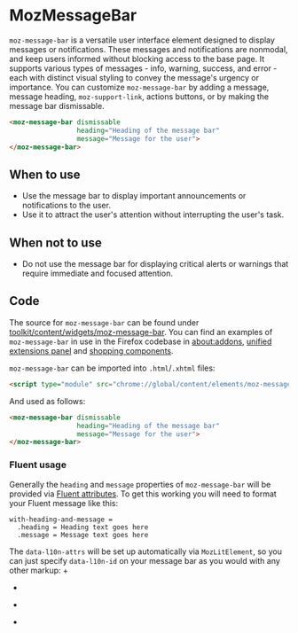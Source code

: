 # MozMessageBar

`moz-message-bar` is a versatile user interface element designed to display messages or notifications.
These messages and notifications are nonmodal, and keep users informed without blocking access to the base page.
It supports various types of messages - info, warning, success, and error - each with distinct visual styling
to convey the message's urgency or importance. You can customize `moz-message-bar` by adding a message, message heading,
`moz-support-link`, actions buttons, or by making the message bar dismissable.

```html story
<moz-message-bar dismissable
                 heading="Heading of the message bar"
                 message="Message for the user">
</moz-message-bar>
```

## When to use

* Use the message bar to display important announcements or notifications to the user.
* Use it to attract the user's attention without interrupting the user's task.

## When not to use

* Do not use the message bar for displaying critical alerts or warnings that require immediate and focused attention.

## Code

The source for `moz-message-bar` can be found under
[toolkit/content/widgets/moz-message-bar](https://searchfox.org/mozilla-central/source/toolkit/content/widgets/moz-message-bar/moz-message-bar.mjs).
You can find an examples of `moz-message-bar` in use in the Firefox codebase in
[about:addons](https://searchfox.org/mozilla-central/source/toolkit/mozapps/extensions/content/aboutaddons.html),
[unified extensions panel](https://searchfox.org/mozilla-central/source/browser/base/content/browser-addons.js) and
[shopping components](https://searchfox.org/mozilla-central/source/browser/components/shopping/content/shopping-message-bar.mjs).

`moz-message-bar` can be imported into `.html`/`.xhtml` files:

```html
<script type="module" src="chrome://global/content/elements/moz-message-bar.mjs"></script>
```

And used as follows:

```html
<moz-message-bar dismissable
                 heading="Heading of the message bar"
                 message="Message for the user">
</moz-message-bar>
```

### Fluent usage

Generally the `heading` and `message` properties of
`moz-message-bar` will be provided via [Fluent attributes](https://mozilla-l10n.github.io/localizer-documentation/tools/fluent/basic_syntax.html#attributes).
To get this working you will need to format your Fluent message like this:

```
with-heading-and-message =
  .heading = Heading text goes here
  .message = Message text goes here
```

The `data-l10n-attrs` will be set up automatically via `MozLitElement`, so you can just specify `data-l10n-id` on your message bar as you would with any other markup:
+
+ ```html
+ <moz-message-bar data-l10n-id="with-heading-and-message"></moz-message-bar>
+ ```
